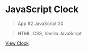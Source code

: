 # JavaScript Clock

> App #2 JavaScript 30

> HTML, CSS, Vanilla JavaScript

[View Clock](https://peaceful-nightingale-72c8b6.netlify.com/)